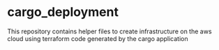 # cargo_deployment
This repository contains helper files to create infrastructure on the aws cloud using terraform code generated by the cargo application
